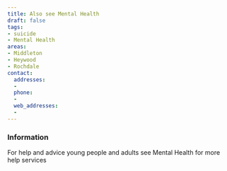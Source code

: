 ```yaml
---
title: Also see Mental Health
draft: false
tags:
- suicide
- Mental Health
areas:
- Middleton
- Heywood
- Rochdale
contact:
  addresses:
  - 
  phone:
  - 
  web_addresses:
  - 
---
```


### Information
For help and advice
young people and adults
see Mental Health for more help services

